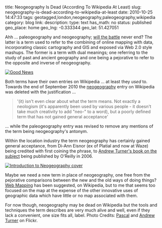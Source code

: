 title: Neogeography Is Dead (According To Wikipedia At Least)
slug: neogeography-is-dead-according-to-wikipedia-at-least
date: 2010-10-25 14:47:33
tags: geotagged,london,neogeography,paleogeography,wikipedia
category: blog
link: 
description: 
type: text
has_math: no
status: published
geo_place: home
geo_lng: -0.333344
geo_lat: 51.427051

Ahh ... paleogeography and neogeography; [will the battle](/2009/09/07/geocommunity-09-bridging-the-gap-between-the-gis-and-neogeo-worlds/ "/2009/09/07/geocommunity-09-bridging-the-gap-between-the-gis-and-neogeo-worlds/") never end? The latter is a term used to refer to the combining of online mapping with data, incorporating classic cartography and GIS and exposed via Web 2.0 style mashups. The former is a term with dual meanings; one referring to the study of past and ancient geography and one being a pejorative to refer to the opposite and inverse of neogeography.

[![Good News](https://farm5.static.flickr.com/4132/4948494811_f94cba9c87_d.jpg)](https://www.flickr.com/photos/pasukaru76/4948494811/ "Good News")

Both terms have their own entries on Wikipedia ... at least they *used* to. Towards the end of September 2010 the [neogeography](https://en.wikipedia.org/wiki/Neogeography "https://en.wikipedia.org/wiki/Neogeography") entry on Wikipedia was deleted with the justification ...


<!-- TEASER_END -->

> '(it) isn't even clear about what the term means. Not exactly a neologism (it's apparently been used by various people - it doesn't take much creativity to add "neo-" to a word), but a poorly defined term that has not gained general acceptance'


... while the paleogeography entry was revised to remove any mentions of the term being neogeography's antonym.

Within the location industry the term neogeography has certainly gained general acceptance, from Di-Ann Eisnor (ex of Platial and now at Waze) being credited with first coining the phrase, to [Andrew Turner's book on the subject](https://oreilly.com/catalog/9780596529956 "https://oreilly.com/catalog/9780596529956") being published by O'Reilly in 2006.

[![Introduction to Neogeography cover](https://farm1.static.flickr.com/184/366532022_659f0ecb4d_d.jpg)](https://www.flickr.com/photos/ajturner/366532022/ "Introduction to Neogeography cover")

Maybe we need a new term in place of neogeography, one free from the pejorative comparisons between the new and the old ways of doing things? [Web Mapping](https://en.wikipedia.org/wiki/Web_mapping "https://en.wikipedia.org/wiki/Web_mapping") has been suggested, on Wikipedia, but to me that seems too focused on the map at the expense of the other innovative uses of geographic data which have little or no map associated with them.

For now though, neogeography may be dead on Wikipedia but the tools and techniques the term describes are very much alive and well, even if they lack a convenient, one size fits all, label.
Photo Credits: [Pascal](https://www.flickr.com/photos/pasukaru76/4948494811/ "https://www.flickr.com/photos/pasukaru76/4948494811/") and [Andrew Turner](https://www.flickr.com/photos/ajturner/366532022/ "https://www.flickr.com/photos/ajturner/366532022/") on Flickr.


